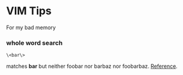 # VIM Tips

For my bad memory

### whole word search

	\<bar\>

matches **bar** but neither foobar nor barbaz nor foobarbaz. [Reference](https://stackoverflow.com/questions/15288155/how-to-do-whole-word-search-similar-to-grep-w-in-vim).




